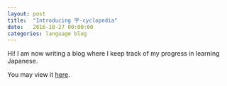 ```yaml
---
layout: post
title:  "Introducing 字-cyclopedia"
date:   2016-10-27 00:00:00
categories: language blog
---
```


Hi! I am now writing a blog where I keep track of my progress in learning Japanese.

You may view it [here][blog].

[blog]: https://bozbalci.github.io/jp-blog/
